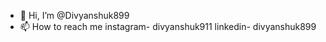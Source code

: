 - 👋 Hi, I’m @Divyanshuk899
- 📫 How to reach me instagram- divyanshuk911
linkedin- divyanshuk899

<!---
Divyanshuk899/Divyanshuk899 is a ✨ special ✨ repository because its `README.md` (this file) appears on your GitHub profile.
You can click the Preview link to take a look at your changes.
--->
